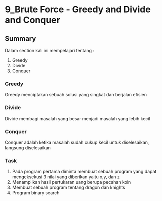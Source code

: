 # 9_Brute Force - Greedy and Divide and Conquer
## Summary
Dalam section kali ini mempelajari tentang :
1. Greedy
2. Divide
3. Conquer
### Greedy
Greedy menciptakan sebuah solusi yang singkat dan berjalan efisien

### Divide
Divide membagi masalah yang besar menjadi masalah yang lebih kecil

### Conquer
Conquer adalah ketika masalah sudah cukup kecil untuk diselesaikan, langsung diselesaikan

### Task 
1. Pada program pertama diminta membuat sebuah program yang dapat mengeksekusi 3 nilai yang diberikan yaitu x,y, dan z
2. Menampilkan hasil pertukaran uang berupa pecahan koin
3. Membuat sebuah program tentang dragon dan knights
4. Program binary search
